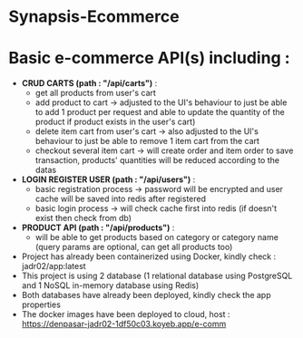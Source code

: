 # Synapsis-Ecommerce
# Basic e-commerce API(s) including :
- **CRUD CARTS (path : "/api/carts")** : 
  - get all products from user's cart 
  - add product to cart -> adjusted to the UI's behaviour to just be able to add 1 product per request and able to update the quantity of the product if product exists in the user's cart)
  - delete item cart from user's cart -> also adjusted to the UI's behaviour to just be able to remove 1 item cart from the cart
  - checkout several item cart -> will create order and item order to save transaction, products' quantities will be reduced according to the datas
- **LOGIN REGISTER USER (path : "/api/users")** :
   - basic registration process -> password will be encrypted and user cache will be saved into redis after registered
   - basic login process -> will check cache first into redis (if doesn't exist then check from db)
- **PRODUCT API (path : "/api/products")** :
   - will be able to get products based on category or category name (query params are optional, can get all products too)
- Project has already been containerized using Docker, kindly check : jadr02/app:latest
- This project is using 2 database (1 relational database using PostgreSQL and 1 NoSQL in-memory database using Redis)
- Both databases have already been deployed, kindly check the app properties
- The docker images have been deployed to cloud, host : https://denpasar-jadr02-1df50c03.koyeb.app/e-comm

